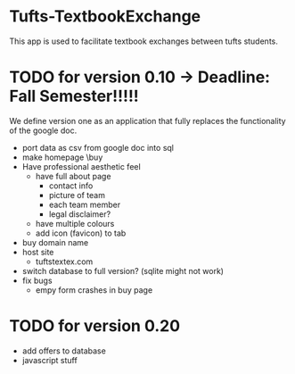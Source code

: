 Tufts-TextbookExchange
======================
This app is used to facilitate textbook exchanges between tufts students.


TODO for version  0.10 -> Deadline: Fall Semester!!!!!
======================
We define version one as an application that fully replaces the functionality
of the google doc.
- port data as csv from google doc into sql
- make homepage \buy
- Have professional aesthetic feel
  + have full about page
    - contact info
    - picture of team
    - each team member
    - legal disclaimer?
  + have multiple colours
  + add icon (favicon) to tab
- buy domain name
- host site
  + tuftstextex.com
- switch database to full version? (sqlite might not work)
- fix bugs
  + empy form crashes in buy page

TODO for version  0.20
======================
- add offers to database
- javascript stuff
